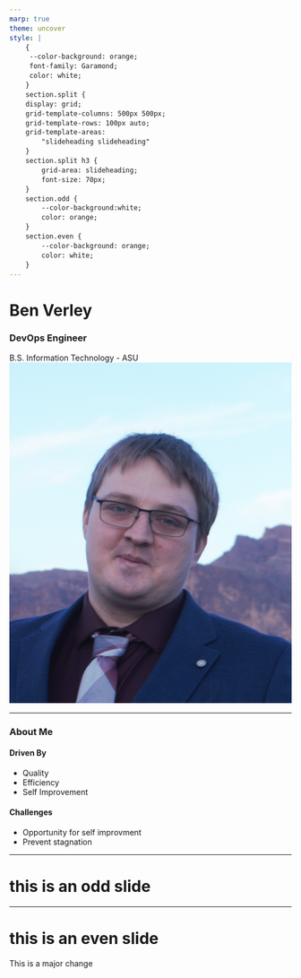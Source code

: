 ```yaml
---
marp: true
theme: uncover
style: |
    {
     --color-background: orange;
     font-family: Garamond;
     color: white;
    }
    section.split {
    display: grid;
    grid-template-columns: 500px 500px;
    grid-template-rows: 100px auto;
    grid-template-areas: 
        "slideheading slideheading"
    }
    section.split h3 {
        grid-area: slideheading;
        font-size: 70px;
    }
    section.odd {
        --color-background:white;
        color: orange;
    }
    section.even {
        --color-background: orange;
        color: white;
    }
---
```


# Ben Verley
### DevOps Engineer
B.S. Information Technology - ASU
![bg right](Photos/Ben.jpg)

---
### About Me
<!-- _class: split -->
#### Driven By
- Quality
- Efficiency
- Self Improvement

#### Challenges
- Opportunity for self improvment
- Prevent stagnation

---
<!-- _class: odd -->
# this is an odd slide

---

<!-- _class: even -->
# this is an even slide
This is a major change

